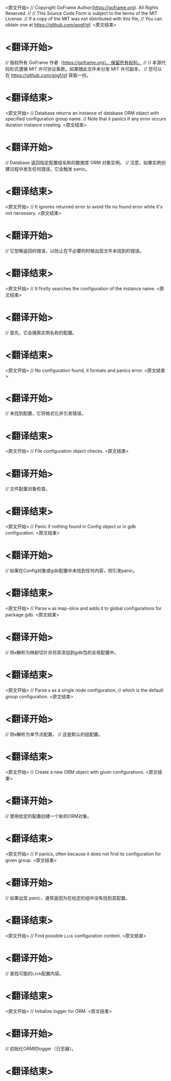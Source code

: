 
<原文开始>
// Copyright GoFrame Author(https://goframe.org). All Rights Reserved.
//
// This Source Code Form is subject to the terms of the MIT License.
// If a copy of the MIT was not distributed with this file,
// You can obtain one at https://github.com/gogf/gf.
<原文结束>

# <翻译开始>
// 版权所有 GoFrame 作者（https://goframe.org）。保留所有权利。
//
// 本源代码形式遵循 MIT 许可协议条款。如果随此文件未分发 MIT 许可副本，
// 您可以在 https://github.com/gogf/gf 获取一份。
# <翻译结束>


<原文开始>
// Database returns an instance of database ORM object with specified configuration group name.
// Note that it panics if any error occurs duration instance creating.
<原文结束>

# <翻译开始>
// Database 返回指定配置组名称的数据库 ORM 对象实例。
// 注意，如果实例创建过程中发生任何错误，它会触发 panic。
# <翻译结束>


<原文开始>
// It ignores returned error to avoid file no found error while it's not necessary.
<原文结束>

# <翻译开始>
// 它忽略返回的错误，以防止在不必要的时候出现文件未找到的错误。
# <翻译结束>


<原文开始>
// It firstly searches the configuration of the instance name.
<原文结束>

# <翻译开始>
// 首先，它会搜索实例名称的配置。
# <翻译结束>


<原文开始>
// No configuration found, it formats and panics error.
<原文结束>

# <翻译开始>
// 未找到配置，它将格式化并引发错误。
# <翻译结束>


<原文开始>
// File configuration object checks.
<原文结束>

# <翻译开始>
// 文件配置对象检查。
# <翻译结束>


<原文开始>
// Panic if nothing found in Config object or in gdb configuration.
<原文结束>

# <翻译开始>
// 如果在Config对象或gdb配置中未找到任何内容，则引发panic。
# <翻译结束>


<原文开始>
// Parse `m` as map-slice and adds it to global configurations for package gdb.
<原文结束>

# <翻译开始>
// 将`m`解析为映射切片并将其添加到gdb包的全局配置中。
# <翻译结束>


<原文开始>
		// Parse `m` as a single node configuration,
		// which is the default group configuration.
<原文结束>

# <翻译开始>
// 将`m`解析为单节点配置，
// 这是默认的组配置。
# <翻译结束>


<原文开始>
// Create a new ORM object with given configurations.
<原文结束>

# <翻译开始>
// 使用给定的配置创建一个新的ORM对象。
# <翻译结束>







<原文开始>
// If panics, often because it does not find its configuration for given group.
<原文结束>

# <翻译开始>
// 如果出现 panic，通常是因为在给定的组中没有找到其配置。
# <翻译结束>


<原文开始>
// Find possible `Link` configuration content.
<原文结束>

# <翻译开始>
// 查找可能的`Link`配置内容。
# <翻译结束>


<原文开始>
// Initialize logger for ORM.
<原文结束>

# <翻译开始>
// 初始化ORM的logger（日志器）。
# <翻译结束>

